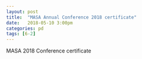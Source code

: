 ```yaml
---
layout: post
title:  "MASA Annual Conference 2018 certificate"
date:   2018-05-10 3:00pm
categories: pd
tags: [6-2]
---
```

<object data="/media/masa2018.pdf" type="application/pdf" width="100%" height="600px">MASA 2018 Conference certificate</object>
